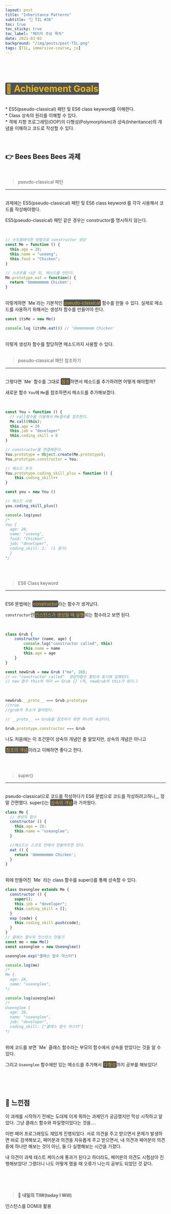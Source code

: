 ```yaml
---
layout: post
title: "Inheritance Patterns"
subtitle: "📅 TIL #36"
toc: true
toc_sticky: true
toc_label: "페이지 주요 목차"
date: 2021-03-02
background: "/img/posts/post-TIL.png"
tags: [TIL, immersive-course, js]
---
```


<br/>
<br/>

# <span style ="background-color:#4e5357; color:#f2b810; border-radius:4px; padding:2px">🎯 Achievement Goals</span>

<br/>
* ES5(pseudo-classical) 패턴 및 ES6 class keyword를 이해한다.

<br/>
* Class 상속의 원리를 이해할 수 있다.

<br/>
* 객체 지향 프로그래밍(OOP)의 다형성(Polymorphism)과 상속(Inheritance)의 개념을 이해하고 코드로 작성할 수 있다.

<br/>
<br/>
<br/>

## 👉 Bees Bees Bees 과제

<br/>

> pseudo-classical 패턴
---

<br/>
과제에는 ES5(pseudo-classical) 패턴 및 ES6 class keyword 를 각각 사용해서 코드를 작성해야했다. 

ES5(pseudo-classical) 패턴 같은 경우는 constructor를 명시하지 않는다.

<br/>

```js
// 수도클래식한 방법으로 constructor 생성
const Me = function () {
  this.age = 28;
  this.name = "useong";
  this.food = "Chicken";
}

// 스코프를 나온 뒤, 메소드를 만든다.
Me.prototype.eat = function() {
  return 'Ummmmmmmm Chicken';
}
```

<br/>
이렇게하면 `Me`라는 기본적인 <span style ="background-color:#4e5357; color:#f2b810; border-radius:4px; padding:2px">pseudo-classical</span> 함수를 만들 수 있다. 실제로 메소드를 사용하기 위해서는 생성자 함수를 만들어야 한다.

<br/>

```js
const itsMe = new Me()

console.log (itsMe.eat()) // 'Ummmmmmmm Chicken'
```

<br/>
이렇게 생성자 함수를 할당하면 메소드까지 사용할 수 있다. 

<br/>
<br/>

> pseudo-classical 패턴 참조하기
---

<br/>
그렇다면 `Me` 함수를 그대로 <span style ="background-color:#4e5357; color:#f2b810; border-radius:4px; padding:2px">참조</span>하면서 메소드를 추가하려면 어떻게 해야할까?

새로운 함수 `You`에 `Me`를 참조하면서 메소드를 추가해보겠다.

<br/>

```js
const You = function () {
  // call함수를 이용해서 Me함수를 참조한다.
  Me.call(this);
  this.age = 20
  this.job = "developer"
  this.coding_skill = 0
}

// constructor를 연결해준다.
You.prototype = Object.create(Me.prototype);
You.prototype.constructor = You;

// 메소드 추가
You.prototype.coding_skill_plus = function () {
    this.coding_skill++
}

const you = new You ()

// 메소드 사용
you.coding_skill_plus()

console.log(you)
/* 
You {
  age: 20, 
  name: "useong", 
  food: "Chicken", 
  job: "developer",
  coding_skill: 1;  (1 증가)
  }
*/
```

<br/>
<br/>

> ES6 Class keyword
---

<br/>
ES6 문법에는 <span style ="background-color:#4e5357; color:#f2b810; border-radius:4px; padding:2px">constructor</span>라는 함수가 생겨났다.

`constructor`란<span style ="background-color:#4e5357; color:#f2b810; border-radius:4px; padding:2px">인스턴스가 생성될 때 실행</span>되는 함수라고 보면 된다.

<br>

```js
class Grub {
	constructor (name, age) {
		console.log("constructor called", this)
		this.name = name		
		this.age = age
	}
}

const newGrub = new Grub ("me", 28);
// => "constructor called"  생성자함수 할당과 동시에 실행된다. 
// new 함수 this의 의미 => Grub {} (즉, newGrub의 this가 된다.)
```

<br/>

```js
newGrub.__proto__ === Grub.prototype 
//true
//grub의 주소가 들어있다.

// __proto__ => Grub을 참조하기 위한 하나의 속성이다.

Grub.prototype.constructor === Grub
```

나도 처음에는 이 조건문이 상속의 개념인 줄 알았지만, 상속의 개념은 아니고 

<span style ="background-color:#4e5357; color:#f2b810; border-radius:4px; padding:2px">참조의 개념</span>이라고 이해하면 좋다고 한다.

<br/>
<br/>

> super()
---

<br/>
pseudo-classical으로 코드를 작성하다가 ES6 문법으로 코드를 작성하려고하니,,, 정말 간편했다. super()는 <span style ="background-color:#4e5357; color:#f2b810; border-radius:4px; padding:2px">상속의 개념</span>과 가까웠다.

```js
class Me {
  // 생성자 함수 
  constructor () {
    this.age = 28;
    this.name = "useonglee";
  }

  //메소드는 스코프 안에서 만들어주면 된다.
  eat () {
    return 'Ummmmmmmm Chicken';
  }
} 
```

<br/>
위에 만들어진 `Me` 라는 class 함수를 super()를 통해 상속할 수 있다.

<br/>

```js
class Useonglee extends Me {
  constructor () {
    super();
    this.job = "developer";
    this.coding_skill = [];
  }
  exp (code) {
    this.coding_skill.push(code);
  } 
}
// 클래스 함수의 인스턴스 만들기
const me = new Me()
const useonglee = new Useonglee()

useonglee.exp("클래스 함수 마스터")

console.log(me)
/*
Me {
  age: 28, 
  name: "useonglee", 
*/

console.log(useonglee)
/*
Useonglee {
  age: 28, 
  name: "useonglee", 
  job: "developer",
  coding_skill: ["클래스 함수 마스터"] 
*/
```

<br/>
위에 코드를 보면 `Me` 클래스 함수라는 부모의 함수에서 상속을 받았다는 것을 알 수 있다.

그리고 `Useonglee` 함수에만 있는 메소드를 추가해서 <span style ="background-color:#4e5357; color:#f2b810; border-radius:4px; padding:2px">다형성</span>까지 공부를 해보았다!


<br/>
<br/>
<br/>

## 🙌 느낀점

이 과제를 시작하기 전에는 도대체 이게 뭐하는 과제인가 궁금했지만 막상 시작하고 알았다. 그냥 클래스 함수와 파일명이었다는 것을.... 

이번 페어 프로그래밍도 재밌게 진행되었다. 서로 의견을 주고 받으면서 문제가 발생하면 바로 검색해보고, 페어분과 의견을 자유롭게 주고 받으면서, 내 의견과 페어분의 의견중에 하나만 해보는 것이 아닌, 둘 다 실행해보는 시간을 가졌다.

내 의견이 과제 테스트 케이스에 통과가 된다고 하더라도, 페어분의 의견도 시험삼아 진행해보았다! 그랬더니 나도 어떻게 했을 때 오류가 나는지 공부도 되었던 것 같다. 

<br/>
<br/>
<br/>

> 👊 **내일의 TIW(today I Will)**

인스턴스를 DOM과 활용
